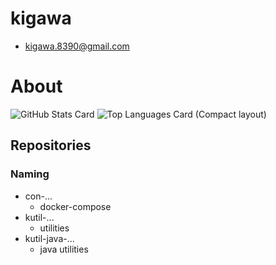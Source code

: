 # kigawa
* kigawa.8390@gmail.com

# About

![GitHub Stats Card](https://github-readme-stats.vercel.app/api?username=kigawa01)
![Top Languages Card (Compact layout)](https://github-readme-stats.vercel.app/api/top-langs/?username=kigawa01&layout=compact)

## Repositories
### Naming

* con-...
  * docker-compose
* kutil-...
  * utilities
* kutil-java-...
  * java utilities